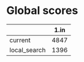 # Global scores 

| | 1.in |
| --- | --- |
| current|  4847 |
| local_search|  1396 |  1396 |  60899 |
